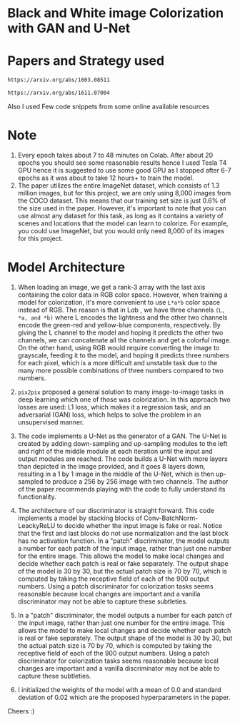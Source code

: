 # Black and White image Colorization with GAN and U-Net

# Papers and Strategy used 
```bash
https://arxiv.org/abs/1603.08511
```
```bash
https://arxiv.org/abs/1611.07004 
```
Also I used Few code snippets from some online available resources

# Note
1. Every epoch takes about 7 to 48 minutes on Colab. After about 20 epochs you should see some reasonable results hence I used Tesla T4 GPU hence it is suggested to use some good GPU as I stopped after 6-7 epochs as it was about to take 12 hours+ to train the model.
2. The paper utilizes the entire ImageNet dataset, which consists of 1.3 million images, but for this project, we are only using 8,000 images from the COCO dataset. This means that our training set size is just 0.6% of the size used in the paper. However, it's important to note that you can use almost any dataset for this task, as long as it contains a variety of scenes and locations that the model can learn to colorize. For example, you could use ImageNet, but you would only need 8,000 of its images for this project.

# Model Architecture

1. When loading an image, we get a rank-3 array with the last axis containing the color data in RGB color space. However, when training a model for colorization, it's more convenient to use `L*a*b` color space instead of RGB. The reason is that in L*a*b , we have three channels `(L, *a, and *b)` where L encodes the lightness and the other two channels encode the green-red and yellow-blue components, respectively. By giving the L channel to the model and hoping it predicts the other two channels, we can concatenate all the channels and get a colorful image. On the other hand, using RGB would require converting the image to grayscale, feeding it to the model, and hoping it predicts three numbers for each pixel, which is a more difficult and unstable task due to the many more possible combinations of three numbers compared to two numbers.

2. `pix2pix`  proposed a general solution to many image-to-image tasks in deep learning which one of those was colorization. In this approach two losses are used: L1 loss, which makes it a regression task, and an adversarial (GAN) loss, which helps to solve the problem in an unsupervised manner.

3. The code implements a U-Net as the generator of a GAN. The U-Net is created by adding down-sampling and up-sampling modules to the left and right of the middle module at each iteration until the input and output modules are reached. The code builds a U-Net with more layers than depicted in the image provided, and it goes 8 layers down, resulting in a 1 by 1 image in the middle of the U-Net, which is then up-sampled to produce a 256 by 256 image with two channels. The author of the paper recommends playing with the code to fully understand its functionality.

4. The architecture of our discriminator is straight forward. This code implements a model by stacking blocks of Conv-BatchNorm-LeackyReLU to decide whether the input image is fake or real. Notice that the first and last blocks do not use normalization and the last block has no activation function. In a "patch" discriminator, the model outputs a number for each patch of the input image, rather than just one number for the entire image. This allows the model to make local changes and decide whether each patch is real or fake separately. The output shape of the model is 30 by 30, but the actual patch size is 70 by 70, which is computed by taking the receptive field of each of the 900 output numbers. Using a patch discriminator for colorization tasks seems reasonable because local changes are important and a vanilla discriminator may not be able to capture these subtleties.

5. In a "patch" discriminator, the model outputs a number for each patch of the input image, rather than just one number for the entire image. This allows the model to make local changes and decide whether each patch is real or fake separately. The output shape of the model is 30 by 30, but the actual patch size is 70 by 70, which is computed by taking the receptive field of each of the 900 output numbers. Using a patch discriminator for colorization tasks seems reasonable because local changes are important and a vanilla discriminator may not be able to capture these subtleties.

6. I initialized the weights of the model with a mean of 0.0 and standard deviation of 0.02 which are the proposed hyperparameters in the paper.

Cheers :)



